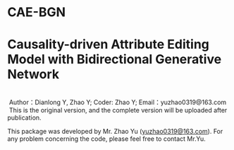 # CAE-BGN
<h1>Causality-driven Attribute Editing Model with Bidirectional Generative Network </h1> <br>
﻿
 Author：Dianlong Y, Zhao Y; Coder: Zhao Y; Email：yuzhao0319@163.com  <br>
﻿
 This is the original version, and the complete version will be uploaded after publication. <br>

 This package was developed by Mr. Zhao Yu (yuzhao0319@163.com). For any problem concerning the code, please feel free to contact Mr.Yu.
